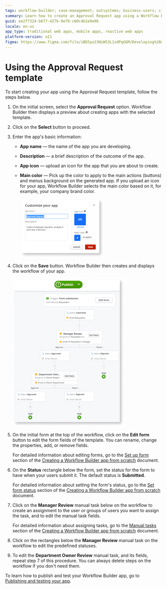 ```yaml
---
tags: workflow-builder; case-management; outsystems; business-users; citizen-developers; citizen-dev; workflow; template; approval-request
summary: Learn how to create an Approval Request app using a Workflow Builder template.
guid: ee2f7324-b677-427b-9e70-c60c4b1e9e9b
locale: en-us
app_type: traditional web apps, mobile apps, reactive web apps
platform-version: o11
figma: https://www.figma.com/file/iBD5yo23NiW53L1zdPqGGM/Developing%20an%20Application?node-id=4376:919
---
```


# Using the Approval Request template

To start creating your app using the Approval Request template, follow the steps below.

1. On the initial screen, select the **Approval Request** option. Workflow Builder then displays a preview about creating apps with the selected template.

1. Click on the **Select** button to proceed.

1. Enter the app's basic information:

    * **App name** — the name of the app you are developing.

    * **Description** — a brief description of the outcome of the app.

    * **App icon** — upload an icon for the app that you are about to create.

    * **Main color** — Pick up the color to apply to the main actions (buttons) and menus background on the generated app. If you upload an icon for your app, Workflow Builder selects the main color based on it, for example, your company brand color.

        ![Approval Request Template](images/wfb-approval-request-template.png)

1. Click on the **Save** button. Workflow Builder then creates and displays the workflow of your app.

    ![Approval Request workflow](images/wfb-approval-request-workflow.png)

1. On the initial form at the top of the workflow, click on the **Edit form** button to edit the form fields of the template. You can rename, change the properties, add, or remove fields.

    For detailed information about editing forms, go to the [Set up form](how-create-app-from-scratch.md#set-up-form) section of the [Creating a Workflow Builder app from scratch](how-create-app-from-scratch.md) document.

1. On the **Status** rectangle below the form, set the status for the form to have when your users submit it. The default status is **Submitted**.

    For detailed information about setting the form's status, go to the [Set form status](how-create-app-from-scratch.md#set-form-status) section of the [Creating a Workflow Builder app from scratch](how-create-app-from-scratch.md) document.

1. Click on the **Manager Review** manual task below on the workflow to create an assignment to the user or groups of users you want to assign the task, and to edit the manual task fields.

    For detailed information about assigning tasks, go to the [Manual tasks](how-create-app-from-scratch.md#manual-tasks) section of the [Creating a Workflow Builder app from scratch](how-create-app-from-scratch.md) document.

1. Click on the rectangles below the **Manager Review** manual task on the workflow to edit the predefined statuses.

1. To edit the **Department Owner Review** manual task, and its fields, repeat step 7 of this procedure. You can always delete steps on the workflow if you don't need them.

To learn how to publish and test your Workflow Builder app, go to [Publishing and testing your app](publish-test.md).